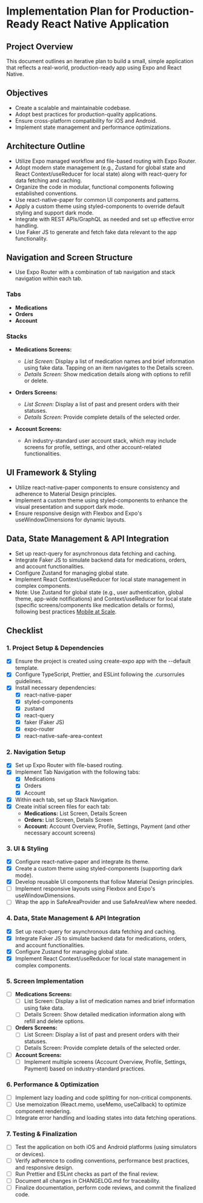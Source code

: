 # Implementation Plan for Production-Ready React Native Application

## Project Overview
This document outlines an iterative plan to build a small, simple application that reflects a real-world, production-ready app using Expo and React Native.

## Objectives
- Create a scalable and maintainable codebase.
- Adopt best practices for production-quality applications.
- Ensure cross-platform compatibility for iOS and Android.
- Implement state management and performance optimizations.

## Architecture Outline
- Utilize Expo managed workflow and file-based routing with Expo Router.
- Adopt modern state management (e.g., Zustand for global state and React Context/useReducer for local state) along with react-query for data fetching and caching.
- Organize the code in modular, functional components following established conventions.
- Use react-native-paper for common UI components and patterns.
- Apply a custom theme using styled-components to override default styling and support dark mode.
- Integrate with REST APIs/GraphQL as needed and set up effective error handling.
- Use Faker JS to generate and fetch fake data relevant to the app functionality.

## Navigation and Screen Structure
- Use Expo Router with a combination of tab navigation and stack navigation within each tab.

### Tabs
- **Medications**
- **Orders**
- **Account**

### Stacks
- **Medications Screens:**
  - *List Screen:* Display a list of medication names and brief information using fake data. Tapping on an item navigates to the Details screen.
  - *Details Screen:* Show medication details along with options to refill or delete.

- **Orders Screens:**
  - *List Screen:* Display a list of past and present orders with their statuses.
  - *Details Screen:* Provide complete details of the selected order.

- **Account Screens:**
  - An industry-standard user account stack, which may include screens for profile, settings, and other account-related functionalities.

## UI Framework & Styling
- Utilize react-native-paper components to ensure consistency and adherence to Material Design principles.
- Implement a custom theme using styled-components to enhance the visual presentation and support dark mode.
- Ensure responsive design with Flexbox and Expo's useWindowDimensions for dynamic layouts.

## Data, State Management & API Integration
- Set up react-query for asynchronous data fetching and caching.
- Integrate Faker JS to simulate backend data for medications, orders, and account functionalities.
- Configure Zustand for managing global state.
- Implement React Context/useReducer for local state management in complex components.
- Note: Use Zustand for global state (e.g., user authentication, global theme, app-wide notifications) and Context/useReducer for local state (specific screens/components like medication details or forms), following best practices [Mobile at Scale](https://www.mobileatscale.com/content/posts/01-state-management/).

## Checklist

### 1. Project Setup & Dependencies
- [x] Ensure the project is created using create-expo app with the --default template.
- [x] Configure TypeScript, Prettier, and ESLint following the .cursorrules guidelines.
- [x] Install necessary dependencies:
  - [x] react-native-paper
  - [x] styled-components
  - [x] zustand
  - [x] react-query
  - [x] faker (Faker JS)
  - [x] expo-router
  - [x] react-native-safe-area-context

### 2. Navigation Setup
- [x] Set up Expo Router with file-based routing.
- [x] Implement Tab Navigation with the following tabs:
  - [x] Medications
  - [x] Orders
  - [x] Account
- [x] Within each tab, set up Stack Navigation.
- [x] Create initial screen files for each tab:
  - **Medications:** List Screen, Details Screen
  - **Orders:** List Screen, Details Screen
  - **Account:** Account Overview, Profile, Settings, Payment (and other necessary account screens)

### 3. UI & Styling
- [x] Configure react-native-paper and integrate its theme.
- [x] Create a custom theme using styled-components (supporting dark mode).
- [x] Develop reusable UI components that follow Material Design principles.
- [ ] Implement responsive layouts using Flexbox and Expo's useWindowDimensions.
- [ ] Wrap the app in SafeAreaProvider and use SafeAreaView where needed.

### 4. Data, State Management & API Integration
- [X] Set up react-query for asynchronous data fetching and caching.
- [x] Integrate Faker JS to simulate backend data for medications, orders, and account functionalities.
- [x] Configure Zustand for managing global state.
- [x] Implement React Context/useReducer for local state management in complex components.

### 5. Screen Implementation
- [ ] **Medications Screens:**
  - [ ] List Screen: Display a list of medication names and brief information using fake data.
  - [ ] Details Screen: Show detailed medication information along with refill and delete options.
- [ ] **Orders Screens:**
  - [ ] List Screen: Display a list of past and present orders with their statuses.
  - [ ] Details Screen: Provide complete details of the selected order.
- [ ] **Account Screens:**
  - [ ] Implement multiple screens (Account Overview, Profile, Settings, Payment) based on industry-standard practices.

### 6. Performance & Optimization
- [ ] Implement lazy loading and code splitting for non-critical components.
- [ ] Use memoization (React.memo, useMemo, useCallback) to optimize component rendering.
- [ ] Integrate error handling and loading states into data fetching operations.

### 7. Testing & Finalization
- [ ] Test the application on both iOS and Android platforms (using simulators or devices).
- [ ] Verify adherence to coding conventions, performance best practices, and responsive design.
- [ ] Run Prettier and ESLint checks as part of the final review.
- [ ] Document all changes in CHANGELOG.md for traceability.
- [ ] Finalize documentation, perform code reviews, and commit the finalized code.
